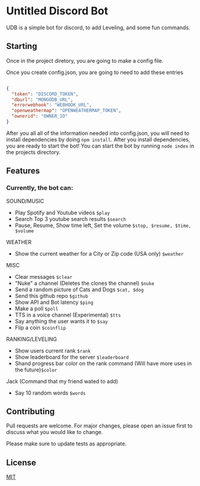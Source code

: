# Untitled Discord Bot

UDB is a simple bot for discord, to add Leveling, and some fun commands.

## Starting

Once in the project diretory, you are going to make a config file.

Once you create config.json, you are going to need to add these entries

```json

{
  "token": "DISCORD_TOKEN",
  "dburl": "MONGODB_URL",
  "errorwebhook": "WEBHOOK_URL",
  "openweathermap": "OPENWEATHERMAP_TOKEN",
  "ownerid": "OWNER_ID"
}

```

After you all all of the information needed into config.json, 
you will need to install dependencies by doing `npm install`.
After you install dependencies, you are ready to start the bot!
You can start the bot by running `node index` in the projects directory.

## Features
### Currently, the bot can:

SOUND/MUSIC
* Play Spotify and Youtube videos `$play`
* Search Top 3 youtube search results `$search`
* Pause, Resume, Show time left, Set the volume `$stop, $resume, $time, $volume`

WEATHER
* Show the current weather for a City or Zip code (USA only) `$weather`

MISC
* Clear messages `$clear`
* "Nuke" a channel (Deletes the clones the channel) `$nuke`
* Send a random picture of Cats and Dogs `$cat, $dog`
* Send this github repo `$github`
* Show API and Bot latency `$ping`
* Make a poll `$poll`
* TTS in a voice channel (Experimental) `$tts`
* Say anything the user wants it to `$say`
* Flip a coin `$coinflip`

RANKING/LEVELING
* Show users current rank `$rank`
* Show leaderboard for the server `$leaderboard`
* Shand progress bar color on the rank command (Will have more uses in the future)`$color`

Jack (Command that my friend wated to add)
* Say 10 random words `$words`

## Contributing
Pull requests are welcome. For major changes, please open an issue first to discuss what you would like to change.

Please make sure to update tests as appropriate.

## License
[MIT](https://choosealicense.com/licenses/mit/)
